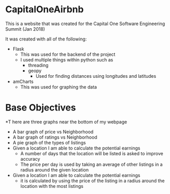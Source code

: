 # CapitalOneAirbnb
This is a website that was created for the Capital One Software Engineering Summit (Jan 2018)

It was created with all of the following:

* Flask
  * This was used for the backend of the project
  * I used multiple things within python such as 
    * threading
    * geopy
      * Used for finding distances using longitudes and latitudes 
* amCharts
  * This was used for graphing the data
  
# Base Objectives 

*T here are three graphs near the bottom of my webpage
  * A bar graph of price vs Neighborhood
  * A bar graph of ratings vs Neighborhood
  * A pie graph of the types of listings
* Given a location I am able to calculate the potential earnings
  * A number of days that the location will be listed is asked to improve accuracy
  * The price per day is used by taking an average of other listings in a radius around the given location
* Given a location I am able to calculate the potential earnings
  * it is calculated by using the price of the listing in a radius around the location with the most listings
